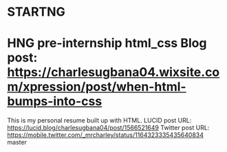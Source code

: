 # STARTNG
HNG pre-internship 
 html_css
Blog post: https://charlesugbana04.wixsite.com/xpression/post/when-html-bumps-into-css
=======




This is my personal resume built up with HTML.
LUCID post URL: https://lucid.blog/charlesugbana04/post/1566521649
Twitter post URL: https://mobile.twitter.com/_mrcharley/status/1164323335435640834
 master
